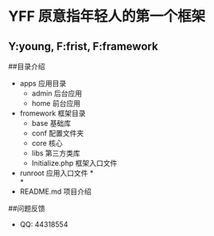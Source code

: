 # YFF 原意指年轻人的第一个框架
## Y:young, F:frist, F:framework
##目录介绍
* apps      应用目录
    * admin     后台应用
    * home      前台应用
* fromework 框架目录
    * base  基础库
    * conf  配置文件夹
    * core  核心
    * libs  第三方类库
    * Initialize.php    框架入口文件
* runroot   应用入口文件
    *  
    *  
* README.md 项目介绍


##问题反馈

* QQ: 44318554
